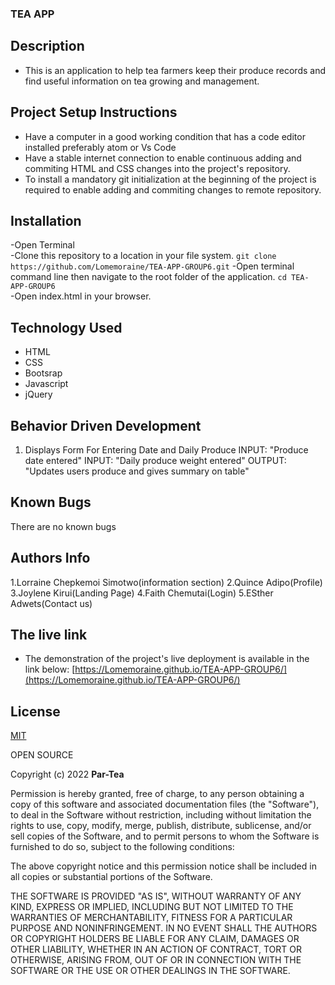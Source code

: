 ### TEA APP

## Description 
* This is an application to help tea farmers keep their produce records and find useful information on tea growing and management.
## Project Setup Instructions
* Have a computer in a good working  condition that has a code editor installed preferably atom or Vs Code
* Have a stable internet connection to enable continuous adding and commiting HTML and CSS changes into the project's repository. 
* To install a mandatory git initialization at the beginning of the project is required to enable adding and commiting changes to remote repository.
## Installation 
-Open Terminal  
-Clone this repository to a location in your file system.
 ```git clone https://github.com/Lomemoraine/TEA-APP-GROUP6.git```
-Open terminal command line then navigate to the root folder of the application.
```cd TEA-APP-GROUP6```   
-Open index.html in your browser.
## Technology Used
* HTML 
* CSS
* Bootsrap
* Javascript
* jQuery
## Behavior Driven Development
1. Displays Form For Entering Date and Daily Produce
INPUT: "Produce date entered"
INPUT: "Daily produce weight entered"
OUTPUT: "Updates users produce and gives summary on table"
## Known Bugs
There are no known bugs 
## Authors Info
1.Lorraine Chepkemoi Simotwo(information section)
2.Quince Adipo(Profile)
3.Joylene Kirui(Landing Page)
4.Faith Chemutai(Login)
5.ESther Adwets(Contact us)
## The live link
* The demonstration of the project's live deployment is available in the link below:
 [https://Lomemoraine.github.io/TEA-APP-GROUP6/](https://Lomemoraine.github.io/TEA-APP-GROUP6/)

## License
[MIT](https://choosealicense.com/licenses/mit/)


OPEN SOURCE

Copyright (c) 2022 **Par-Tea**

Permission is hereby granted, free of charge, to any person obtaining a copy
of this software and associated documentation files (the "Software"), to deal
in the Software without restriction, including without limitation the rights
to use, copy, modify, merge, publish, distribute, sublicense, and/or sell
copies of the Software, and to permit persons to whom the Software is
furnished to do so, subject to the following conditions:

The above copyright notice and this permission notice shall be included in all
copies or substantial portions of the Software.

THE SOFTWARE IS PROVIDED "AS IS", WITHOUT WARRANTY OF ANY KIND, EXPRESS OR
IMPLIED, INCLUDING BUT NOT LIMITED TO THE WARRANTIES OF MERCHANTABILITY,
FITNESS FOR A PARTICULAR PURPOSE AND NONINFRINGEMENT. IN NO EVENT SHALL THE
AUTHORS OR COPYRIGHT HOLDERS BE LIABLE FOR ANY CLAIM, DAMAGES OR OTHER
LIABILITY, WHETHER IN AN ACTION OF CONTRACT, TORT OR OTHERWISE, ARISING FROM,
OUT OF OR IN CONNECTION WITH THE SOFTWARE OR THE USE OR OTHER DEALINGS IN THE
SOFTWARE.